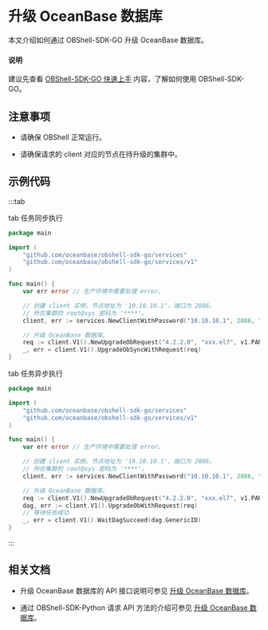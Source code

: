# 升级 OceanBase 数据库

本文介绍如何通过 OBShell-SDK-GO 升级 OceanBase 数据库。

<main id="notice" type='explain'>
  <h4>说明</h4>
  <p>建议先查看 <a href='100.quickstart-of-go.md'>OBShell-SDK-GO 快速上手</a> 内容，了解如何使用 OBShell-SDK-GO。</p>
</main>

## 注意事项

* 请确保 OBShell 正常运行。

* 请确保请求的 client 对应的节点在待升级的集群中。

## 示例代码

:::tab

tab 任务同步执行

```go
package main

import (
    "github.com/oceanbase/obshell-sdk-go/services"
    "github.com/oceanbase/obshell-sdk-go/services/v1"
)

func main() {
    var err error // 生产环境中需要处理 error。

    // 创建 client 实例，节点地址为 '10.10.10.1'，端口为 2886。
    // 所在集群的 root@sys 密码为 '****'。
    client, err := services.NewClientWithPassword("10.10.10.1", 2886, "***")

    // 升级 OceanBase 数据库。
    req := client.V1().NewUpgradeObRequest("4.2.2.0", "xxx.el7", v1.PARAM_ROLLING_UPGRADE)
    _, err = client.V1().UpgradeObSyncWithRequest(req)
}
```

tab 任务异步执行

```go
package main

import (
    "github.com/oceanbase/obshell-sdk-go/services"
    "github.com/oceanbase/obshell-sdk-go/services/v1"
)

func main() {
    var err error // 生产环境中需要处理 error。

    // 创建 client 实例，节点地址为 '10.10.10.1'，端口为 2886。
    // 所在集群的 root@sys 密码为 '****'。
    client, err := services.NewClientWithPassword("10.10.10.1", 2886, "***")

    // 升级 OceanBase 数据库。
    req := client.V1().NewUpgradeObRequest("4.2.2.0", "xxx.el7", v1.PARAM_ROLLING_UPGRADE)
    dag, err := client.V1().UpgradeObWithRequest(req)
    // 等待任务成功
    _, err = client.V1().WaitDagSucceed(dag.GenericID)
}
```

:::

## 相关文档

* 升级 OceanBase 数据库的 API 接口说明可参见 [升级 OceanBase 数据库](../../400.obshell-api-reference/1300.upgrade-oceanbase.md)。

* 通过 OBShell-SDK-Python 请求 API 方法的介绍可参见 [升级 OceanBase 数据库](../100.python/1300.upgrade-oceanbase-of-python.md)。
